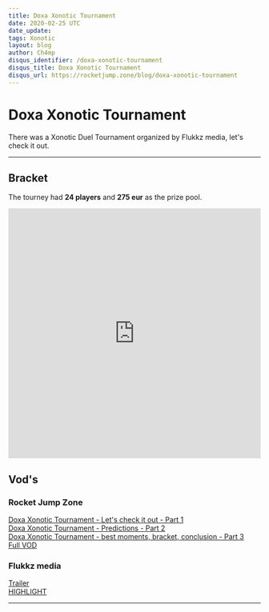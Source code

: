 ```yaml
---
title: Doxa Xonotic Tournament
date: 2020-02-25 UTC
date_update:
tags: Xonotic
layout: blog
author: Ch4mp
disqus_identifier: /doxa-xonotic-tournament
disqus_title: Doxa Xonotic Tournament
disqus_url: https://rocketjump.zone/blog/doxa-xonotic-tournament
---
```


<h1 class="w3-center">Doxa Xonotic Tournament</h1>

<p class="w3-center">
There was a Xonotic Duel Tournament organized by Flukkz media, let's check it out.
</p>
<hr>


## Bracket
The tourney had **24 players** and **275 eur** as the prize pool.

<iframe src="https://challonge.com/doxa2020/module" width="100%" height="500" frameborder="0" scrolling="auto" allowtransparency="true"></iframe>



## Vod's

### Rocket Jump Zone  
<a href="https://www.youtube.com/watch?v=l8ktEfAD5js" target="_blank">Doxa Xonotic Tournament - Let's check it out - Part 1</a>  
<a href="https://www.youtube.com/watch?v=uHp_SKCnO50" target="_blank">Doxa Xonotic Tournament - Predictions - Part 2</a>  
<a href="https://www.youtube.com/watch?v=PpJqCOxp21w" target="_blank">Doxa Xonotic Tournament - best moments, bracket, conclusion - Part 3</a>  
<a href="https://www.youtube.com/watch?v=1cY06kXWfKc" target="_blank">Full VOD</a>  

### Flukkz media
<a href="https://www.youtube.com/watch?v=C8w4n6f8gdA" target="_blank">Trailer</a>  
<a href="https://www.youtube.com/watch?v=5DnGKaMBy5M" target="_blank">HIGHLIGHT</a>  



<hr>
